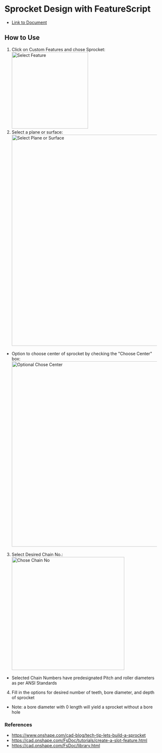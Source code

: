 # Sprocket Design with FeatureScript
* [Link to Document](https://cad.onshape.com/documents/fcc7de71efbdb65318789fe0/w/08e586f3b5a6d6b2f2e7be16/e/66227782a45c2083d3bb2708)

## How to Use
1. Click on Custom Features and chose Sprocket: <img width="252" alt="Select Feature" src="https://user-images.githubusercontent.com/49771001/68693440-2410c480-052c-11ea-979e-bdb772b9b770.png">
2. Select a plane or surface: <img width="695" alt="Select Plane or Surface" src="https://user-images.githubusercontent.com/49771001/68693569-5c180780-052c-11ea-9c87-cdaa1a5712ba.png">
* Option to choose center of sprocket by checking the "Choose Center" box: <img width="610" alt="Optional Chose Center" src="https://user-images.githubusercontent.com/49771001/68693639-7eaa2080-052c-11ea-833c-35059a692ebf.png">
3. Select Desired Chain No.: <img width="372" alt="Chose Chain No" src="https://user-images.githubusercontent.com/49771001/68693662-84a00180-052c-11ea-8cc1-7f51a42b5782.png">
* Selected Chain Numbers have predesignated Pitch and roller diameters as per ANSI Standards
4. Fill in the options for desired number of teeth, bore diameter, and depth of sprocket
* Note: a bore diameter with 0 length will yield a sprocket without a bore hole

### References
* https://www.onshape.com/cad-blog/tech-tip-lets-build-a-sprocket
* https://cad.onshape.com/FsDoc/tutorials/create-a-slot-feature.html
* https://cad.onshape.com/FsDoc/library.html
